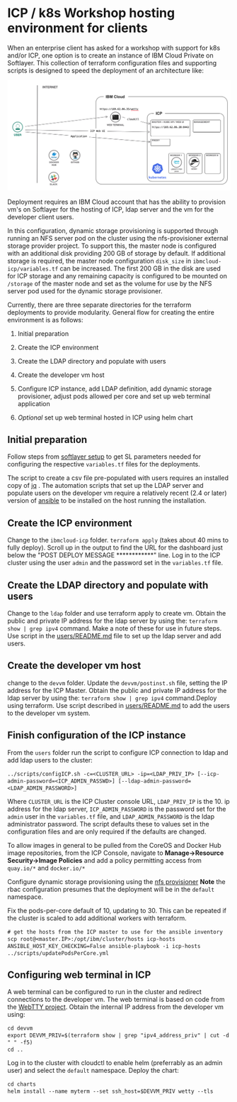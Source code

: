 # ICP / k8s Workshop hosting environment for clients

When an enterprise client has asked for a workshop with support for k8s and/or ICP, one option is to create an instance of IBM Cloud Private on Softlayer. This collection of terraform configuration files and supporting scripts is designed to speed the deployment of an architecture like:

![basic diagram](images/icp-workshop.png)

Deployment requires an IBM Cloud account that has the ability to provision vm's on Softlayer for the hosting of ICP, ldap server and the vm for the developer client users.

In this configuration, dynamic storage provisioning is supported through running an NFS server pod on the cluster using the nfs-provisioner external storage provider project. To support this, the master node is configured with an additional disk providing 200 GB of storage by default. If additional storage is required, the master node configuration `disk_size` in `ibmcloud-icp/variables.tf` can be increased. The first 200 GB in the disk are used for ICP storage and any remaining capacity is configured to be mounted on `/storage` of the master node and set as the volume for use by the NFS server pod used for the dynamic storage provisioner.

Currently, there are three separate directories for the terraform deployments to provide modularity. General flow for creating the entire environment is as follows:

1. Initial preparation

1. Create the ICP environment

1. Create the LDAP directory and populate with users

1. Create the developer vm host

1. Configure ICP instance, add LDAP definition, add dynamic storage provisioner, adjust pods allowed per core and set up web terminal application

1. *Optional* set up web terminal hosted in ICP using helm chart

## Initial preparation

Follow steps from [softlayer setup](deploy-ibmcloud-terraform.md) to get SL parameters needed for configuring the respective `variables.tf` files for the deployments.

The script to create a csv file pre-populated with users requires an installed copy of [jq](https://stedolan.github.io/jq/) . The automation scripts that set up the LDAP server and populate users on the developer vm require a relatively recent (2.4 or later) version of [ansible](https://docs.ansible.com/ansible/latest/installation_guide/intro_installation.html) to be installed on the host running the installation.

## Create the ICP environment

Change to the `ibmcloud-icp` folder.
`terraform apply` (takes about 40 mins to fully deploy). 
Scroll up in the output to find the URL for the dashboard just below the "POST DEPLOY MESSAGE ************" line. Log in to the ICP cluster using the user `admin` and the password set in the `variables.tf` file.

## Create the LDAP directory and populate with users

Change to the `ldap` folder and use terraform apply to create vm. Obtain the public and private IP address for the ldap server by using the: `terraform show | grep ipv4` command. Make a note of these for use in future steps.
Use script in the [users/README.md](users/README.md) file to set up the ldap server and add users.

## Create the developer vm host

change to the `devvm` folder.
Update the `devvm/postinst.sh` file, setting the IP address for the ICP Master. Obtain the public and private IP address for the ldap server by using the: `terraform show | grep ipv4` command.Deploy using terraform. Use script described in [users/README.md](users/README.md) to add the users to the developer vm system.

## Finish configuration of the ICP instance

From the `users` folder run the script to configure ICP connection to ldap and add ldap users to the cluster:

```
../scripts/configICP.sh -c=<CLUSTER_URL> -ip=<LDAP_PRIV_IP> [--icp-admin-password=<ICP_ADMIN_PASSWD>] [--ldap-admin-password=<LDAP_ADMIN_PASSWORD>]
```

Where `CLUSTER_URL` is the ICP Cluster console URL, `LDAP_PRIV_IP` is the 10. ip address for the ldap server,  `ICP_ADMIN_PASSWORD` is the password set for the `admin` user in the `variables.tf` file, and `LDAP_ADMIN_PASSWORD` is the ldap administrator password. The script defaults these to values set in the configuration files and are only required if the defaults are changed.

To allow images in general to be pulled from the CoreOS and Docker Hub image repositories, from the ICP Console, navigate to **Manage->Resource Security->Image Policies** and add a policy permitting access from `quay.io/*` and `docker.io/*` 

Configure dynamic storage provisioning using the [nfs provisioner](ibmcloud-icp/nfs-provisioner/README.md) **Note** the rbac configuration presumes that the deployment will be in the `default` namespace.

Fix the pods-per-core default of 10, updating to 30. This can be repeated if the cluster is scaled to add additional workers with terraform.

```
# get the hosts from the ICP master to use for the ansible inventory
scp root@<master.IP>:/opt/ibm/cluster/hosts icp-hosts
ANSIBLE_HOST_KEY_CHECKING=False ansible-playbook -i icp-hosts ../scripts/updatePodsPerCore.yml
```

## Configuring web terminal in ICP

A web terminal can be configured to run in the cluster and redirect connections to the developer vm. The web terminal is based on code from the [WebTTY project](https://github.com/krishnasrinivas/wetty). Obtain the internal IP address from the developer vm using:

```
cd devvm
export DEVVM_PRIV=$(terraform show | grep "ipv4_address_priv" | cut -d " " -f5)
cd ..
```

Log in to the cluster with cloudctl to enable helm (preferrably as an admin user) and select the `default` namespace. Deploy the chart:

```
cd charts
helm install --name myterm --set ssh_host=$DEVVM_PRIV wetty --tls
```

